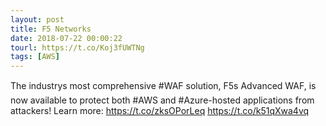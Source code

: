 ```yaml
---
layout: post
title: F5 Networks
date: 2018-07-22 00:00:22
tourl: https://t.co/Koj3fUWTNg
tags: [AWS]
---
```

The industrys most comprehensive #WAF solution, F5s Advanced WAF, is now available to protect both #AWS and #Azure-hosted applications from attackers! Learn more: https://t.co/zksOPorLeq https://t.co/k51qXwa4vq